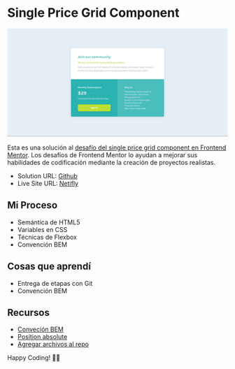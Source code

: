 # Single Price Grid Component

![1694446655760](image/README/1694446655760.png)

Esta es una solución al [desafío del single price grid component en Frontend Mentor](https://www.frontendmentor.io/challenges/single-price-grid-component-5ce41129d0ff452fec5abbbc/hub). Los desafíos de Frontend Mentor lo ayudan a mejorar sus habilidades de codificación mediante la creación de proyectos realistas.

- Solution URL: [Github](https://github.com/ayrtonbolwal/fm-single-price-grid-component)
- Live Site URL: [Netifly](https://ayrtonbolwal-single-price-grid.netlify.app/)

## Mi Proceso

- Semántica de HTML5
- Variables en CSS
- Técnicas de Flexbox
- Convención BEM

## Cosas que aprendí

- Entrega de etapas con Git
- Convención BEM

## Recursos

- [Conveción BEM](https://www.freecodecamp.org/espanol/news/convenciones-de-nomenclatura-de-css-que-te-ahorraran-horas-de-depuracion/)
- [Position absolute](https://developer.mozilla.org/en-US/docs/Web/CSS/position)
- [Agregar archivos al repo](https://docs.github.com/es/repositories/working-with-files/managing-files/adding-a-file-to-a-repository)

Happy Coding! 👾🖖